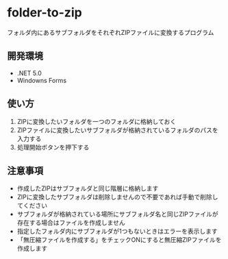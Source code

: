 # folder-to-zip

フォルダ内にあるサブフォルダをそれぞれZIPファイルに変換するプログラム

## 開発環境

- .NET 5.0
- Windowns Forms

## 使い方

1. ZIPに変換したいフォルダを一つのフォルダに格納しておく
2. ZIPファイルに変換したいサブフォルダが格納されているフォルダのパスを入力する
3. 処理開始ボタンを押下する

## 注意事項

- 作成したZIPはサブフォルダと同じ階層に格納します
- ZIPに変換したサブフォルダは削除しませんので不要であれば手動で削除してください
- サブフォルダが格納されている場所にサブフォルダ名と同じZIPファイルが存在する場合はファイルを作成しません
- 指定したフォルダ内にサブフォルダが1つもないときはエラーを表示します
- 「無圧縮ファイルを作成する」をチェックONにすると無圧縮ZIPファイルを作成します
